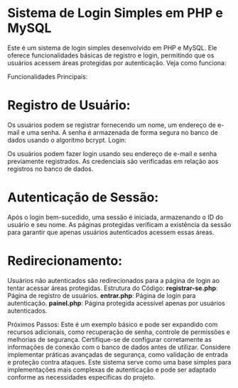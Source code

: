 
# Sistema de Login Simples em PHP e MySQL
Este é um sistema de login simples desenvolvido em PHP e MySQL. Ele oferece funcionalidades básicas de registro e login, permitindo que os usuários acessem áreas protegidas por autenticação. Veja como funciona:

Funcionalidades Principais:
# Registro de Usuário:

Os usuários podem se registrar fornecendo um nome, um endereço de e-mail e uma senha.
A senha é armazenada de forma segura no banco de dados usando o algoritmo bcrypt.
Login:

Os usuários podem fazer login usando seu endereço de e-mail e senha previamente registrados.
As credenciais são verificadas em relação aos registros no banco de dados.

# Autenticação de Sessão:

Após o login bem-sucedido, uma sessão é iniciada, armazenando o ID do usuário e seu nome.
As páginas protegidas verificam a existência da sessão para garantir que apenas usuários autenticados acessem essas áreas.

#  Redirecionamento:

Usuários não autenticados são redirecionados para a página de login ao tentar acessar áreas protegidas.
Estrutura do Código:
**registrar-se.php**: Página de registro de usuários.
**entrar.php**: Página de login para autenticação.
**painel.php**: Página protegida acessível apenas por usuários autenticados.

Próximos Passos:
Este é um exemplo básico e pode ser expandido com recursos adicionais, como recuperação de senha, controle de permissões e melhorias de segurança.
Certifique-se de configurar corretamente as informações de conexão com o banco de dados antes de utilizar.
Considere implementar práticas avançadas de segurança, como validação de entrada e proteção contra ataques.
Este sistema serve como uma base simples para implementações mais complexas de autenticação e pode ser adaptado conforme as necessidades específicas do projeto.
